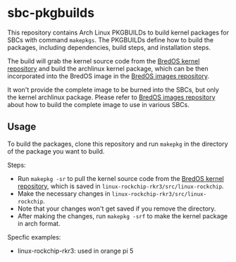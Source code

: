 # sbc-pkgbuilds 
This repository contains Arch Linux PKGBUILDs to build kernel packages for SBCs with command `makepkgs`. The PKGBUILDs define how to build the packages, including dependencies, build steps, and installation steps.

The build will grab the kernel source code from the [BredOS kernel repository]() and build the archlinux kernel package, which can be then incorporated into the BredOS image in the [BredOS images repository](https://github.com/BredOS/images).

It won't provide the complete image to be burned into the SBCs, but only the kernel archlinux package.
Please refer to [BredOS images repository](https://github.com/BredOS/images) about how to build the complete image to use in various SBCs.

## Usage
To build the packages, clone this repository and run `makepkg` in the directory of the package you want to build. 

Steps:
- Run `makepkg -sr` to pull the kernel source code from the [BredOS kernel repository](https://github.com/BredOS/linux-rockchip), which is saved in `linux-rockchip-rkr3/src/linux-rockchip`.
- Make the necessary changes in `linux-rockchip-rkr3/src/linux-rockchip`.
- Note that your changes won't get saved if you remove the directory.
- After making the changes, run `makepkg -srf` to make the kernel package in arch format.

Specfic examples:
- linux-rockchip-rkr3: used in orange pi 5
